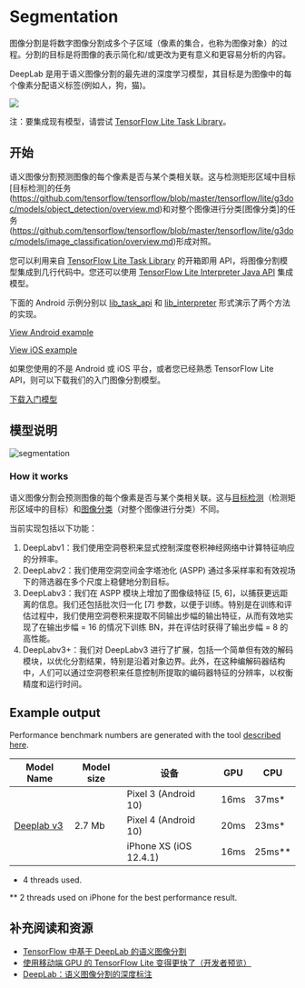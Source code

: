 # Segmentation

图像分割是将数字图像分割成多个子区域（像素的集合，也称为图像对象）的过程。分割的目标是将图像的表示简化和/或更改为更有意义和更容易分析的内容。

DeepLab 是用于语义图像分割的最先进的深度学习模型，其目标是为图像中的每个像素分配语义标签(例如人，狗，猫)。

<img src="images/segmentation.gif" class="attempt-right">

注：要集成现有模型，请尝试 [TensorFlow Lite Task Library](https://www.tensorflow.org/lite/inference_with_metadata/task_library/image_segmenter)。

## 开始

语义图像分割预测图像的每个像素是否与某个类相关联。这与检测矩形区域中目标[目标检测]的任务(https://github.com/tensorflow/tensorflow/blob/master/tensorflow/lite/g3doc/models/object_detection/overview.md)和对整个图像进行分类[图像分类]的任务(https://github.com/tensorflow/tensorflow/blob/master/tensorflow/lite/g3doc/models/image_classification/overview.md)形成对照。

您可以利用来自 [TensorFlow Lite Task Library](../../inference_with_metadata/task_library/image_segmenter) 的开箱即用 API，将图像分割模型集成到几行代码中。您还可以使用 [TensorFlow Lite Interpreter Java API](../../guide/inference#load_and_run_a_model_in_java) 集成模型。

下面的 Android 示例分别以 [lib_task_api](https://github.com/tensorflow/examples/tree/master/lite/examples/image_segmentation/android/lib_task_api) 和 [lib_interpreter](https://github.com/tensorflow/examples/tree/master/lite/examples/image_segmentation/android/lib_interpreter) 形式演示了两个方法的实现。

<a class="button button-primary" href="https://github.com/tensorflow/examples/tree/master/lite/examples/image_segmentation/android">View Android example</a>

<a class="button button-primary" href="https://github.com/tensorflow/examples/tree/master/lite/examples/image_segmentation/ios">View iOS example</a>

如果您使用的不是 Android 或 iOS 平台，或者您已经熟悉 TensorFlow Lite API，则可以下载我们的入门图像分割模型。

<a class="button button-primary" href="https://tfhub.dev/tensorflow/lite-model/deeplabv3/1/metadata/2?lite-format=tflite">下载入门模型</a>

## 模型说明

![segmentation](https://github.com/tensorflow/tensorflow/blob/master/tensorflow/lite/g3doc/models/images/segmentation.png)

### How it works

语义图像分割会预测图像的每个像素是否与某个类相关联。这与<a href="../object_detection/overview.md">目标检测</a>（检测矩形区域中的目标）和<a href="../image_classification/overview.md">图像分类</a>（对整个图像进行分类）不同。

当前实现包括以下功能：

<ol>
  <li>DeepLabv1：我们使用空洞卷积来显式控制深度卷积神经网络中计算特征响应的分辨率。</li>
  <li>DeepLabv2：我们使用空洞空间金字塔池化 (ASPP) 通过多采样率和有效视场下的筛选器在多个尺度上稳健地分割目标。</li>
  <li>DeepLabv3：我们在 ASPP 模块上增加了图像级特征 [5, 6]，以捕获更远距离的信息。我们还包括批次归一化 [7] 参数，以便于训练。特别是在训练和评估过程中，我们使用空洞卷积来提取不同输出步幅的输出特征，从而有效地实现了在输出步幅 = 16 的情况下训练 BN，并在评估时获得了输出步幅 = 8 的高性能。</li>
  <li>DeepLabv3+：我们对 DeepLabv3 进行了扩展，包括一个简单但有效的解码模块，以优化分割结果，特别是沿着对象边界。此外，在这种编解码器结构中，人们可以通过空洞卷积来任意控制所提取的编码器特征的分辨率，以权衡精度和运行时间。</li>
</ol>

## Example output

Performance benchmark numbers are generated with the tool [described here](https://www.tensorflow.org/lite/performance/benchmarks).

<table>
  <thead>
    <tr>
      <th>Model Name</th>
      <th>Model size </th>
      <th>设备</th>
      <th>GPU</th>
      <th>CPU</th>
    </tr>
  </thead>
  <tr>
    <td rowspan="3">       <a href="https://tfhub.dev/tensorflow/lite-model/deeplabv3/1/metadata/2?lite-format=tflite">Deeplab v3</a>
</td>
    <td rowspan="3">       2.7 Mb</td>
    <td>Pixel 3 (Android 10) </td>
    <td>16ms</td>
    <td>37ms*</td>
  </tr>
   <tr>
     <td>Pixel 4 (Android 10) </td>
    <td>20ms</td>
    <td>23ms*</td>
  </tr>
   <tr>
     <td>iPhone XS (iOS 12.4.1) </td>
     <td>16ms</td>
    <td>25ms**</td>
  </tr>
</table>

* 4 threads used.

** 2 threads used on iPhone for the best performance result.

## 补充阅读和资源

<ul>
  <li><a href="https://ai.googleblog.com/2018/03/semantic-image-segmentation-with.html">TensorFlow 中基于 DeepLab 的语义图像分割</a></li>
  <li><a href="https://medium.com/tensorflow/tensorflow-lite-now-faster-with-mobile-gpus-developer-preview-e15797e6dee7">使用移动端 GPU 的 TensorFlow Lite 变得更快了（开发者预览）</a></li>
  <li><a href="https://github.com/tensorflow/models/tree/master/research/deeplab">DeepLab：语义图像分割的深度标注</a></li>
</ul>
